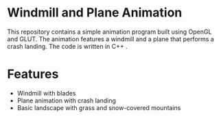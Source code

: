 # Windmill and Plane Animation

This repository contains a simple animation program built using OpenGL and GLUT. The animation features a windmill and a plane that performs a crash landing. The code is written in C++ .

# Features

- Windmill with blades
- Plane animation with crash landing
- Basic landscape with grass and snow-covered mountains
